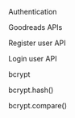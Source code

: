 Authentication

Goodreads APIs

Register user API

Login user API

bcrypt

bcrypt.hash()

bcrypt.compare()
